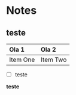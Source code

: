 # Notes

## teste

| Ola 1 | Ola 2     |
| :------------- | :------------- |
| Item One       | Item Two       |


- [ ] teste

**teste**


```<h1>teste</1>

```

